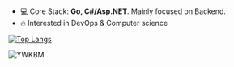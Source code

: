 - 💻 Core Stack: **Go, C#/Asp.NET**. Mainly focused on Backend.
- 🔥 Interested in DevOps & Computer science

[![Top Langs](https://github-readme-stats-git-masterrstaa-rickstaa.vercel.app/api/top-langs/?username=YWKBM)](https://github.com/anuraghazra/github-readme-stats)
<p>&nbsp;<img align="left" src="https://github-readme-stats.vercel.app/api?username=YWKBM&show_icons=true&hide_title=true" alt="YWKBM" /></p>

